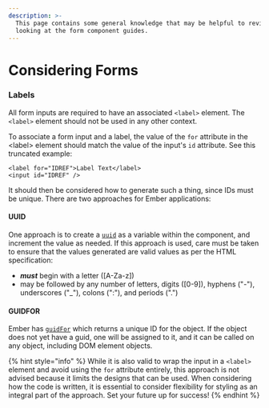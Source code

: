 ```yaml
---
description: >-
  This page contains some general knowledge that may be helpful to review before
  looking at the form component guides.
---
```


# Considering Forms

### Labels

All form inputs are required to have an associated `<label>` element. The `<label>` element should not be used in any other context. 

To associate a form input and a label, the value of the `for` attribute in the &lt;label&gt; element should match the value of the input's `id` attribute. See this truncated example: 

```markup
<label for="IDREF">Label Text</label>
<input id="IDREF" />
```

It should then be considered how to generate such a thing, since IDs must be unique. There are two approaches for Ember applications: 

#### UUID

One approach is to create a [`uuid`](https://en.wikipedia.org/wiki/Universally_unique_identifier) as a variable within the component, and increment the value as needed. If this approach is used, care must be taken to ensure that the values generated are valid values as per the HTML specification: 

* _**must**_ begin with a letter \(\[A-Za-z\]\) 
* may be followed by any number of letters, digits \(\[0-9\]\), hyphens \("-"\), underscores \("\_"\), colons \(":"\), and periods \("."\)

#### GUIDFOR

Ember has [`guidFor`](https://api.emberjs.com/ember/release/functions/@ember%2Fobject%2Finternals/guidFor) which returns a unique ID for the object. If the object does not yet have a guid, one will be assigned to it, and it can be called on any object, including DOM element objects. 

{% hint style="info" %}
While it is also valid to wrap the input in a `<label>` element and avoid using the `for` attribute entirely, this approach is not advised because it limits the designs that can be used. When considering how the code is written, it is essential to consider flexibility for styling as an integral part of the approach. Set your future up for success!
{% endhint %}



